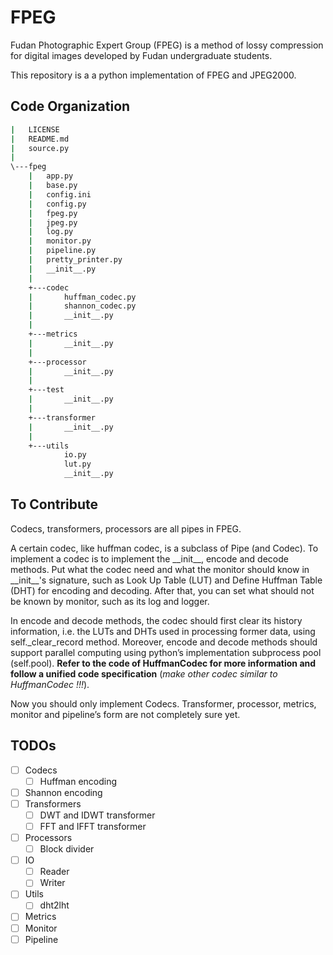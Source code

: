 # FPEG

Fudan Photographic Expert Group (FPEG) is a method of lossy compression for digital images developed by Fudan undergraduate students.

This repository is a a python implementation of FPEG and JPEG2000.



## Code Organization

```bash
|   LICENSE
|   README.md
|   source.py
|
\---fpeg
    |   app.py
    |   base.py
    |   config.ini
    |   config.py
    |   fpeg.py
    |   jpeg.py
    |   log.py
    |   monitor.py
    |   pipeline.py
    |   pretty_printer.py
    |   __init__.py
    |
    +---codec
    |       huffman_codec.py
    |       shannon_codec.py
    |       __init__.py
    |
    +---metrics
    |       __init__.py
    |
    +---processor
    |       __init__.py
    |
    +---test
    |       __init__.py
    |
    +---transformer
    |       __init__.py
    |
    +---utils
            io.py
            lut.py
            __init__.py

```



## To Contribute

Codecs, transformers, processors are all pipes in FPEG. 

A certain codec, like huffman codec, is a subclass of Pipe (and Codec). To implement a codec is to implement the \_\_init\_\_, encode and decode methods. Put what the codec need and what the monitor should know in \_\_init\_\_'s signature, such as Look Up Table (LUT) and Define Huffman Table (DHT) for encoding and decoding. After that, you can set what should not be known by monitor, such as its log and logger.

In encode and decode methods, the codec should first clear its history information, i.e. the LUTs and DHTs used in processing former data, using self._clear_record method. Moreover, encode and decode methods should support parallel computing using python’s implementation subprocess pool (self.pool). **Refer to the code of HuffmanCodec for more information and follow a unified code specification** (*make other codec similar to HuffmanCodec !!!*).

Now you should only implement Codecs. Transformer, processor, metrics, monitor and pipeline’s form are not completely sure yet.

 

## TODOs

- [ ] Codecs
	- [ ] Huffman encoding
- [ ] Shannon encoding
- [ ] Transformers
	- [ ] DWT and IDWT transformer
	- [ ] FFT and IFFT transformer
- [ ] Processors
	- [ ] Block divider
- [ ] IO
	- [ ] Reader
	- [ ] Writer
- [ ] Utils
	- [ ] dht2lht
- [ ] Metrics
- [ ] Monitor
- [ ] Pipeline